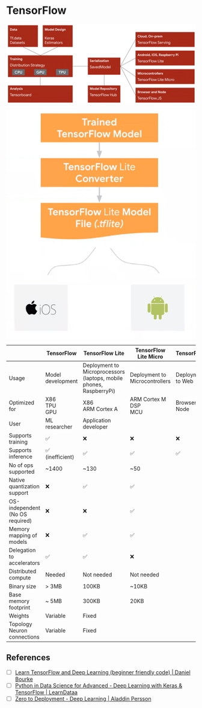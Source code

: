 # TensorFlow

![](assets/tensorflow_ecosystem.png)

![](assets/tfl_architecture.png)

|                                    | TensorFlow         | TensorFlow Lite                                                     | TensorFlow Lite Micro          | TensorFlow.js     | TensorFlow<br>Serving |
| ---------------------------------- | ------------------ | ------------------------------------------------------------------- | ------------------------------ | ----------------- | --------------------- |
| Usage                              | Model development  | Deployment to Microprocessors (laptops, mobile phones, RaspberryPi) | Deployment to Microcontrollers | Deployment to Web | Cloud, On-Prem        |
| Optimized for                      | X86<br>TPU<br>GPU  | X86<br>ARM Cortex A                                                 | ARM Cortex M<br>DSP<br>MCU     | Browser & Node    |                       |
| User                               | ML researcher      | Application developer                                               |                                |                   |                       |
| Supports training                  | ✅                  | ❌                                                                   | ❌                              | ❌                 | ❌                     |
| Supports inference                 | ✅<br>(inefficient) | ✅                                                                   | ✅                              | ✅                 | ✅                     |
| No of ops supported                | ~1400              | ~130                                                                | ~50                            |                   |                       |
| Native quantization support        | ❌                  | ✅                                                                   | ✅                              |                   |                       |
| OS-independent<br>(No OS required) | ❌                  | ❌                                                                   | ✅                              |                   |                       |
| Memory mapping of models           | ❌                  | ✅                                                                   | ✅                              |                   |                       |
| Delegation to accelerators         | ✅                  | ✅                                                                   | ❌                              |                   |                       |
| Distributed compute                | Needed             | Not needed                                                          | Not needed                     |                   |                       |
| Binary size                        | > 3MB              | 100KB                                                               | ~10KB                          |                   |                       |
| Base memory footprint              | ~ 5MB              | 300KB                                                               | 20KB                           |                   |                       |
| Weights                            | Variable           | Fixed                                                               |                                |                   |                       |
| Topology<br>Neuron connections     | Variable           | Fixed                                                               |                                |                   |                       |

## References

- [ ] [Learn TensorFlow and Deep Learning (beginner friendly code) | Daniel Bourke](https://www.youtube.com/playlist?list=PL6vjgQ2-qJFfU2vF6-lG9DlSa4tROkzt9)
- [ ] [Python in Data Science for Advanced - Deep Learning with Keras & TensorFlow | LearnDataa](https://www.youtube.com/playlist?list=PLXovS_5EZGh5mumJObZbMwQsDnscuP-z4)
- [ ] [Zero to Deployment - Deep Learning | Aladdin Persson](https://www.youtube.com/playlist?list=PLhhyoLH6Ijfwo42qqGo55-xn6p3uoEJeX)
